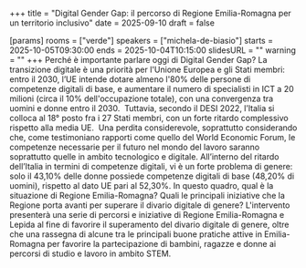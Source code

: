 +++
title = "Digital Gender Gap: il percorso di Regione Emilia-Romagna per un territorio inclusivo"
date = 2025-09-10
draft = false

[params]
rooms = ["verde"]
speakers = ["michela-de-biasio"]
starts = 2025-10-05T09:30:00
ends = 2025-10-04T10:15:00
slidesURL = ""
warning = ""
+++
Perché è importante parlare oggi di Digital Gender Gap?
La transizione digitale è una priorità per l'Unione Europea e gli Stati membri: entro il 2030, l’UE intende dotare almeno l'80% delle persone di competenze digitali di base, e aumentare
il numero di specialisti in ICT a 20 milioni (circa il 10% dell'occupazione totale), con una convergenza tra uomini e donne entro il 2030. 
Tuttavia, secondo il DESI 2022, l’Italia si colloca al 18° posto fra i 27 Stati membri, con un forte ritardo complessivo rispetto alla media UE.  Una perdita considerevole, soprattutto considerando che,  come testimoniano rapporti come quello del World Economic Forum, le competenze necessarie per il futuro nel mondo del lavoro saranno soprattutto quelle in ambito tecnologico e digitale.
All’interno del ritardo dell’Italia in termini di competenze digitali, vi è un forte problema di genere: solo il 43,10% delle donne possiede competenze digitali di base (48,20% di uomini),
rispetto al dato UE pari al 52,30%.
In questo quadro, qual è la situazione di Regione Emilia-Romagna? Quali le principali iniziative che la Regione porta avanti per superare il divario digitale di genere?
L'intervento presenterà una serie di percorsi e iniziative di Regione Emilia-Romagna e Lepida al fine di favorire il superamento del divario digitale di genere, oltre che una rassegna di alcune tra le principali  buone pratiche attive in Emilia-Romagna per favorire la partecipazione di bambini, ragazze e donne ai percorsi di studio e lavoro in ambito STEM. 
